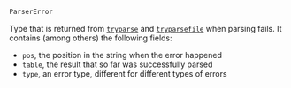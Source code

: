 ```julia
ParserError
```

Type that is returned from [`tryparse`](@ref) and [`tryparsefile`](@ref) when parsing fails. It contains (among others) the following fields:

  * `pos`, the position in the string when the error happened
  * `table`, the result that so far was successfully parsed
  * `type`, an error type, different for different types of errors
